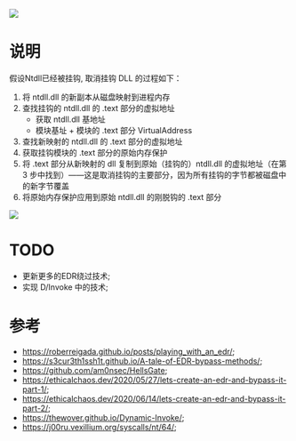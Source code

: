 ![](https://socialify.git.ci/nu1r/GoLangUnhooker/image?font=Raleway&language=1&logo=https%3A%2F%2Fs1.ax1x.com%2F2022%2F09%2F12%2FvXqOUI.jpg&name=1&owner=1&pattern=Floating%20Cogs&stargazers=1&theme=Light)

# 说明
假设Ntdll已经被挂钩, 取消挂钩 DLL 的过程如下：
1. 将 ntdll.dll 的新副本从磁盘映射到进程内存
2. 查找挂钩的 ntdll.dll 的 .text 部分的虚拟地址
   - 获取 ntdll.dll 基地址
   - 模块基址 + 模块的 .text 部分 VirtualAddress
3. 查找新映射的 ntdll.dll 的 .text 部分的虚拟地址
4. 获取挂钩模块的 .text 部分的原始内存保护
5. 将 .text 部分从新映射的 dll 复制到原始（挂钩的）ntdll.dll 的虚拟地址（在第 3 步中找到）——这是取消挂钩的主要部分，因为所有挂钩的字节都被磁盘中的新字节覆盖
6. 将原始内存保护应用到原始 ntdll.dll 的刚脱钩的 .text 部分

![](https://gallery-1304405887.cos.ap-nanjing.myqcloud.com/markdownasdasNU1rdfsa.png)

# TODO

+ 更新更多的EDR绕过技术;
+ 实现 D/Invoke 中的技术;

# 参考

+ https://roberreigada.github.io/posts/playing_with_an_edr/;
+ https://s3cur3th1ssh1t.github.io/A-tale-of-EDR-bypass-methods/;
+ https://github.com/am0nsec/HellsGate;
+ https://ethicalchaos.dev/2020/05/27/lets-create-an-edr-and-bypass-it-part-1/;
+ https://ethicalchaos.dev/2020/06/14/lets-create-an-edr-and-bypass-it-part-2/;
+ https://thewover.github.io/Dynamic-Invoke/;
+ https://j00ru.vexillium.org/syscalls/nt/64/;